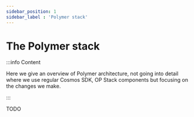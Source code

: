 ```yaml
---
sidebar_position: 1
sidebar_label : 'Polymer stack'
---
```


# The Polymer stack

:::info Content

Here we give an overview of Polymer architecture, not going into detail where we use regular Cosmos SDK, OP Stack components but focusing on the changes we make.

:::

TODO